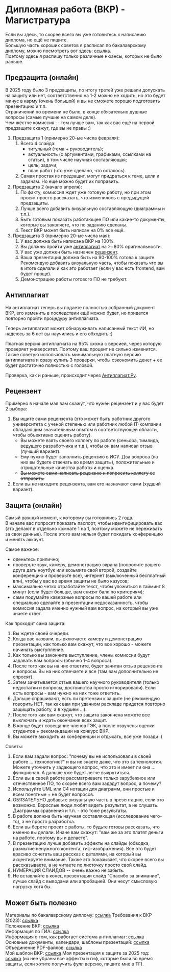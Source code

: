 # Дипломная работа (ВКР) - Магистратура
Если вы здесь, то скорее всего вы уже готовитесь к написанию диплома, но ещё не пишите.  
Большую часть хороших советов я расписал по бакалаврскому диплому, можно посмотреть вот здесь: [ссылка](../Diploma%20bachelor%20degree).  
Поэтому здесь я распишу только различные нюансы, которых не было раньше.

## Предзащита (онлайн)
В 2025 году было 3 предзащиты, по итогу третей уже решали допускать на защиту или нет, соответственно на 1-2 можно не ходить, но это будет минус в карму (очень большой) и вы не сможете хорошо подготовить презентацию и т.п.  
Ограничений по времени не было, в конце обязательно душные вопросы (самые лучшие на самом деле).  
Чем жёстче комиссия -- тем лучше вам, так как вас ещё на первой предзащите скажут, где вы не правы :)

1. Предзащита 1 (примерно 20-ые числа февраля):
   1) Всего 4 слайда: 
      + титульный (тема + руководитель);
      + актуальность (с аргументами, графиками, ссылками на статьи), в том числе научная составляющая;
      + цель, задачи;
      + план работ (что уже сделано, что осталось).
   2) Самая простая из предзащит, могут придраться к теме, цели и задачам. Но ещё можно будет их поправить.
2. Предзащита 2 (начало апреля):
   1) По факту, комиссия ждет уже готовую работу, но при этом просит просто рассказать, что изменилось с предыдущей предзащиты.
   2) Лучше всего добавить визуальную составляющую (диаграммы и т.п.).
   3) Быть готовым показать работающее ПО или какие-то документы, которые вы заявляете, что по заданию сделаны.
   4) Текст ВКР может быть написан на 0% все ещё.
3. Предзащита 3 (примерно 20-ые числа мая):
   1) У вас должна быть написана ВКР на 100%.
   2) Вы должны пройти уже [антиплагиат](#антиплагиат) на >=80% оригинальности.
   3) У вас уже должен быть назначен [рецензент](#рецензент).
   4) Ваша презентация должна быть на 90-100% готова к защите. Рекомендую добавить визуальную часть, чтобы показать что вы в итоге сделали и как это работает (если у вас есть frontend, вам будет проще).
   5) Демонстрацию работы готового ПО не требуют.

   
## Антиплагиат
На антиплагиат теперь вы подаете полностью собранный документ ВКР, его изменить в последствии ещё можно будет, но придется повторно пройти процедуру антиплагиата.

Теперь антиплагиат может обнаруживать написанный текст ИИ, но надеюсь за 6 лет вы научились и его обходить :)

Платная версия антиплагиата на 95% схожа с версией, через которую проверяет университет. Поэтому ваш процент не сильно изменится. Также советую использовать минимальную платную версию антиплагиата и сразу купить 3 проверки, чтобы сэкономить денег + ее будет достаточно полностью с головой.

Проверка, как и раньше, происходит через [Антиплагиат.Ру](https://antiplagiat.ru/). 

## Рецензент
Примерно в начале мая вам скажут, что нужен рецензент и у вас будет 2 выбора:
1. Вы ищите сами рецензента (это может быть работник другого университета с ученой степенью или работник любой IT-компании обладающим значительным опытом в соответствующей области, чтобы объективно оценить работу).
   + Вы можете взять своего коллегу по работе (сеньора, тимлида, ведущего разработчика и т.д.), чтобы он вам написал отзыв (лучший вариант).
   + Ему нужно будет заполнить рецензию в ИСУ. Два вопроса (на них вы будете отвечать во время защиты), положительные и отрицательные качества работы и оценка.
   + ~~Вы можете сами написать рецензию и попросить коллегу ее отправить.~~
2. Если вы не находите рецензента, вам его назначают сами (худший вариант).

## Защита (онлайн)
Самый важный момент, к которому вы готовились 2 года.  
В начале вас попросят показать паспорт, чтобы идентифицировать вас (это делают в отдельно комнате 1 на 1, поэтому можете не переживать за свои данные). После этого вам нельзя будет покидать конференцию и менять аккаунт.

Самое важное: 
+ оденьтесь прилично;
+ проверьте звук, камеру, демонстрацию экрана (попросите вашего друга дать ноутбук или возьмите свой второй, создайте конференцию и проверьте все), интернет (выключенный бесплатный впн), чтобы у вас во время защиты не было казусов;
+ максимально четко отработайте текст, чтобы уложиться в тайминг 8 минут (если будет больше, вам снизят балл по критериям);
+ сами подумайте каверзные вопросы по вашей работе или специально сделайте в презентации недосказанность, чтобы комиссия задала именно нужный вам вопрос, на который вы уже знаете ответ.

Как проходит сама защита:
1. Вы ждете своей очереди.
2. Когда вас назвали, вы включаете камеру и демонстрацию презентации, как только вам скажут, что все хорошо - можете начинать выступление.
3. Как только вы закончите выступление, члены комиссии будут задавать вам вопросы (обычно 1-4 вопроса).
4. После того как вы на них ответите, будет зачитан отзыв рецензента и вопросы. Вы на них отвечаете и все (там вам дополнительно не спросят).
5. Затем зачитывается отзыв вашего научного руководителя (только недостатки и вопросы, достоинства просто игнорировали). Если есть вопросы - вам нужно на них тоже ответить.
6. Дальше спрашивают, есть ли претензии к защите (не рекомендую говорить НЕТ, так как вам при удачном раскладе придется повторно защищать работу, а в худшем ...).
7. После того как вам скажут, что защита закончена можете все выключать и ждать окончание всех защит.
8. В конце будет совещание членов ГЭК, а после озвучены оценки студентов + рекомендации на конкурс ВКР.
9. Вы можете выходить из конференции и отдыхать, все уже позади :)

Советы:
1. Если вам задали вопрос: "почему вы не использовали в своей работе ... технологию?" и вы не знаете даже, что это за технология. Можете уточнить у задающего вопрос, что это и имеет ли она ... функционал. А дальше уже будет легче выкрутиться.
2. Если вы в своей работе рассматриваете только зарубежное или отечественное ПО, то скорее всего вам зададут вопрос, а почему?
3. Используйте UML или C4 нотации для диаграмм, они простые и всем понятные + не будет вопросов.
4. ОБЯЗАТЕЛЬНО добавьте визуальную часть в презентацию, если это возможно. Взрослые люди любят видеть результат, а не слушать. Диаграммы сравнения и т.п. - это тоже результаты.
5. В работе должна быть научная составляющая (исследование чего-то), а не просто разработка.
6. Если вы берете проект с работы, то будьте готовы рассказать, что именно вы делали. Иначе вам скажут: "вам же за это платят деньги на работе, поэтому вы и делаете".
7. В презентацию лучше добавить эффекты на слайды (обводка, размытие ненужного контента, гиф-изображения). Все это будет красиво сочетать ваш рассказ с деталями, на который вы акцентируете внимание. Также это показывает, что скорее всего вы рассказываете, а не читаете по листочку просто свой слайд.
8. НУМЕРАЦИЯ СЛАЙДОВ -- очень важно не забыть.
9. Не вставляйте в конец презентации слайд "Спасибо за внимание", лучше слайд с выводами или апробацией. Они несут смысловую нагрузку хотя бы.

## Может быть полезно
Материалы по бакалаврскому диплому: [ссылка](../Diploma%20bachelor%20degree)
Требования к ВКР (2023): [ссылка](https://edu.itmo.ru/files/345)  
Положение ВКР: [ссылка](https://edu.itmo.ru/files/344)  
Информация по ГИА: [ссылка](https://student.itmo.ru/ru/gia/)  
Информация о том, как работает система антиплагиат: [ссылка](https://student.itmo.ru/files/1905)  
Основные документы, календари, шаблоны презентаций: [ссылка](https://scs.itmo.ru/ru/page/19024/zaschita-i-predzaschita-vkr.htm)  
Объединение PDF-файлов: [ссылка](https://www.adobe.com/acrobat/online/merge-pdf.html)  
Мой шаблон ВКР: [ссылка](../Diploma%20bachelor%20degree/docs/Шаблон%20диплома.docx)
Моя презентация к защите за 2025 год: [ссылка](./docs/ДЛЯ%20ОТЧЕТА%20ВКР.pdf) (из нее убраны все эффекты и гиф, которые были во время защиты, если хотите получить фулл версию, пишите мне в ТГ).